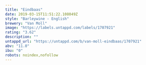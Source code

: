 ```yaml
---
title: "Eindbaas"
date: 2019-03-15T11:51:22.108049Z
style: "Barleywine - English"
brewery: "Van Moll"
image: "https://labels.untappd.com/labels/1707921"
rating: "3.62"
description: ""
untappd_url: "https://untappd.com/b/van-moll-eindbaas/1707921"
abv: "11.0"
ibu: "0"
robots: noindex,nofollow
---
```


